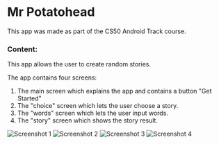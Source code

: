 # Mr Potatohead

This app was made as part of the CS50 Android Track course.

### Content:
This app allows the user to create random stories.

The app contains four screens:
1) The main screen which explains the app and contains a button "Get Started"
2) The "choice" screen which lets the user choose a story.
3) The "words" screen which lets the user input words.
4) The "story" screen which shows the story result.

![Screenshot 1](https://raw.githubusercontent.com/mikebg95/Mad-Libs/master/doc/Screenshot_20181121-140317.png)
![Screenshot 2](https://raw.githubusercontent.com/mikebg95/Mad-Libs/master/doc/Screenshot_20181121-140320.png)
![Screenshot 3](https://raw.githubusercontent.com/mikebg95/Mad-Libs/master/doc/Screenshot_20181121-140326.png)
![Screenshot 4](https://raw.githubusercontent.com/mikebg95/Mad-Libs/master/doc/Screenshot_20181121-140434.png)
